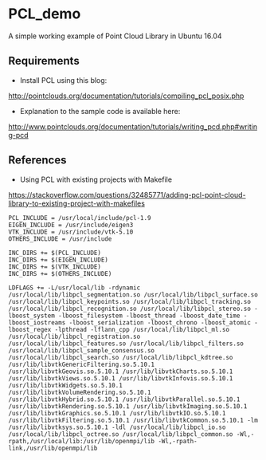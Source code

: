 # PCL_demo
A simple working example of Point Cloud Library in Ubuntu 16.04

## Requirements
- Install PCL using this blog:

http://pointclouds.org/documentation/tutorials/compiling_pcl_posix.php

- Explanation to the sample code is available here:

http://www.pointclouds.org/documentation/tutorials/writing_pcd.php#writing-pcd


## References

- Using PCL with existing projects with Makefile

https://stackoverflow.com/questions/32485771/adding-pcl-point-cloud-library-to-existing-project-with-makefiles

```
PCL_INCLUDE = /usr/local/include/pcl-1.9
EIGEN_INCLUDE = /usr/include/eigen3
VTK_INCLUDE = /usr/include/vtk-5.10
OTHERS_INCLUDE = /usr/include

INC_DIRS += $(PCL_INCLUDE)
INC_DIRS += $(EIGEN_INCLUDE)
INC_DIRS += $(VTK_INCLUDE)
INC_DIRS += $(OTHERS_INCLUDE)
```
```
LDFLAGS += -L/usr/local/lib -rdynamic /usr/local/lib/libpcl_segmentation.so /usr/local/lib/libpcl_surface.so /usr/local/lib/libpcl_keypoints.so /usr/local/lib/libpcl_tracking.so /usr/local/lib/libpcl_recognition.so /usr/local/lib/libpcl_stereo.so -lboost_system -lboost_filesystem -lboost_thread -lboost_date_time -lboost_iostreams -lboost_serialization -lboost_chrono -lboost_atomic -lboost_regex -lpthread -lflann_cpp /usr/local/lib/libpcl_ml.so /usr/local/lib/libpcl_registration.so /usr/local/lib/libpcl_features.so /usr/local/lib/libpcl_filters.so /usr/local/lib/libpcl_sample_consensus.so /usr/local/lib/libpcl_search.so /usr/local/lib/libpcl_kdtree.so /usr/lib/libvtkGenericFiltering.so.5.10.1 /usr/lib/libvtkGeovis.so.5.10.1 /usr/lib/libvtkCharts.so.5.10.1 /usr/lib/libvtkViews.so.5.10.1 /usr/lib/libvtkInfovis.so.5.10.1 /usr/lib/libvtkWidgets.so.5.10.1 /usr/lib/libvtkVolumeRendering.so.5.10.1 /usr/lib/libvtkHybrid.so.5.10.1 /usr/lib/libvtkParallel.so.5.10.1 /usr/lib/libvtkRendering.so.5.10.1 /usr/lib/libvtkImaging.so.5.10.1 /usr/lib/libvtkGraphics.so.5.10.1 /usr/lib/libvtkIO.so.5.10.1 /usr/lib/libvtkFiltering.so.5.10.1 /usr/lib/libvtkCommon.so.5.10.1 -lm /usr/lib/libvtksys.so.5.10.1 -ldl /usr/local/lib/libpcl_io.so /usr/local/lib/libpcl_octree.so /usr/local/lib/libpcl_common.so -Wl,-rpath,/usr/local/lib:/usr/lib/openmpi/lib -Wl,-rpath-link,/usr/lib/openmpi/lib
```




